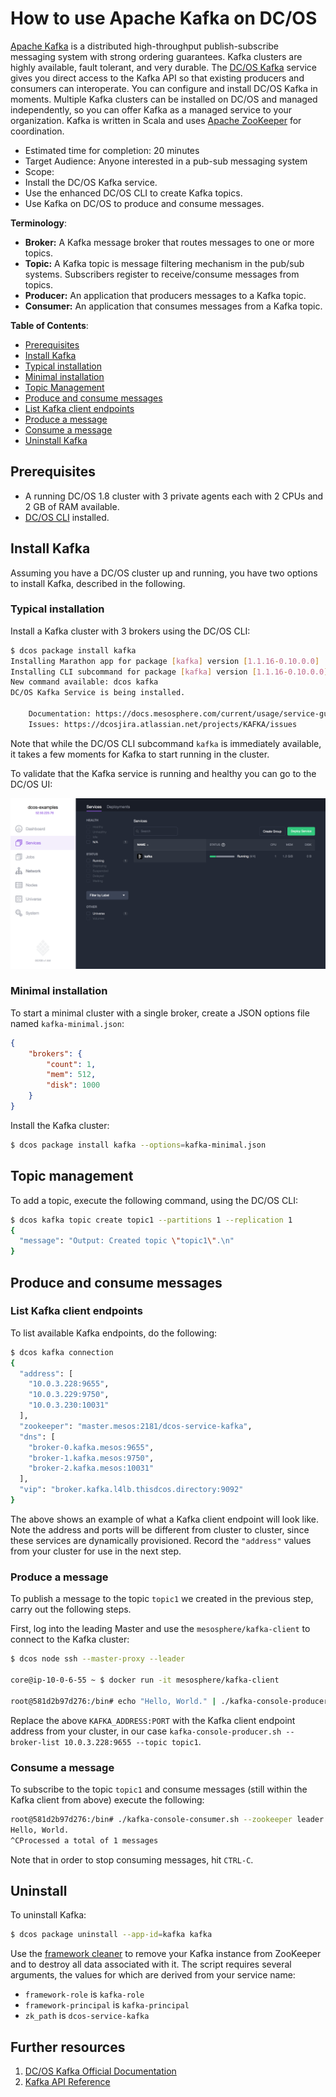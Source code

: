 # How to use Apache Kafka on DC/OS

[Apache Kafka](https://kafka.apache.org/) is a distributed high-throughput publish-subscribe messaging system with strong ordering guarantees. Kafka clusters are highly available, fault tolerant, and very durable. The [DC/OS Kafka](https://docs.mesosphere.com/1.8/usage/service-guides/kafka/) service gives you direct access to the Kafka API so that existing producers and consumers can interoperate. You can configure and install DC/OS Kafka in moments. Multiple Kafka clusters can be installed on DC/OS and managed independently, so you can offer Kafka as a managed service to your organization. Kafka is written in Scala and uses [Apache ZooKeeper](https://zookeeper.apache.org/) for coordination.

- Estimated time for completion: 20 minutes
- Target Audience: Anyone interested in a pub-sub messaging system
- Scope:
 - Install the DC/OS Kafka service.
 - Use the enhanced DC/OS CLI to create Kafka topics.
 - Use Kafka on DC/OS to produce and consume messages.

**Terminology**:

- **Broker:** A Kafka message broker that routes messages to one or more topics.
- **Topic:** A Kafka topic is message filtering mechanism in the pub/sub systems. Subscribers register to receive/consume messages from topics.
- **Producer:** An application that producers messages to a Kafka topic.
- **Consumer:** An application that consumes messages from a Kafka topic.

**Table of Contents**:

- [Prerequisites](#prerequisites)
- [Install Kafka](#install-kafka)
 - [Typical installation](#typical-installation)
 - [Minimal installation](#minimal-installation)
- [Topic Management](#topic-management)
- [Produce and consume messages](#produce-and-consume-messages)
 - [List Kafka client endpoints](#list-kafka-client-endpoints)
 - [Produce a message](#produce-a-message)
 - [Consume a message](#consume-a-message)
- [Uninstall Kafka](#uninstall-kafka)

## Prerequisites

- A running DC/OS 1.8 cluster with 3 private agents each with 2 CPUs and 2 GB of RAM available.
- [DC/OS CLI](https://dcos.io/docs/1.8/usage/cli/install/) installed.

## Install Kafka

Assuming you have a DC/OS cluster up and running, you have two options to install Kafka, described in the following.

### Typical installation

Install a Kafka cluster with 3 brokers using the DC/OS CLI:

```bash
$ dcos package install kafka
Installing Marathon app for package [kafka] version [1.1.16-0.10.0.0]
Installing CLI subcommand for package [kafka] version [1.1.16-0.10.0.0]
New command available: dcos kafka
DC/OS Kafka Service is being installed.

	Documentation: https://docs.mesosphere.com/current/usage/service-guides/kafka/
	Issues: https://dcosjira.atlassian.net/projects/KAFKA/issues
```

Note that while the DC/OS CLI subcommand `kafka` is immediately available, it takes a few moments for Kafka to start running in the cluster.

To validate that the Kafka service is running and healthy you can go to the DC/OS UI:

![Services](img/services.png)

### Minimal installation

To start a minimal cluster with a single broker, create a JSON options file named `kafka-minimal.json`:

```json
{
    "brokers": {
        "count": 1,
        "mem": 512,
        "disk": 1000
    }
}
```
Install the Kafka cluster:

```bash
$ dcos package install kafka --options=kafka-minimal.json
```

## Topic management

To add a topic, execute the following command, using the DC/OS CLI:

```bash
$ dcos kafka topic create topic1 --partitions 1 --replication 1
{
  "message": "Output: Created topic \"topic1\".\n"
}
```
## Produce and consume messages

### List Kafka client endpoints

To list available Kafka endpoints, do the following:

```bash
$ dcos kafka connection
{
  "address": [
    "10.0.3.228:9655",
    "10.0.3.229:9750",
    "10.0.3.230:10031"
  ],
  "zookeeper": "master.mesos:2181/dcos-service-kafka",
  "dns": [
    "broker-0.kafka.mesos:9655",
    "broker-1.kafka.mesos:9750",
    "broker-2.kafka.mesos:10031"
  ],
  "vip": "broker.kafka.l4lb.thisdcos.directory:9092"
}
```

The above shows an example of what a Kafka client endpoint will look like. Note the address and ports will be different from cluster to cluster, since these services are dynamically provisioned. Record the `"address"` values from your cluster for use in the next step.

### Produce a message

To publish a message to the topic `topic1` we created in the previous step, carry out the following steps.

First, log into the leading Master and use the `mesosphere/kafka-client` to connect to the Kafka cluster:

```bash
$ dcos node ssh --master-proxy --leader

core@ip-10-0-6-55 ~ $ docker run -it mesosphere/kafka-client

root@581d2b97d276:/bin# echo "Hello, World." | ./kafka-console-producer.sh --broker-list KAFKA_ADDRESS:PORT --topic topic1
```

Replace the above `KAFKA_ADDRESS:PORT` with the Kafka client endpoint address from your cluster, in our case `kafka-console-producer.sh --broker-list 10.0.3.228:9655 --topic topic1`.

### Consume a message

To subscribe to the topic `topic1` and consume messages (still within the Kafka client from above) execute the following:

```bash
root@581d2b97d276:/bin# ./kafka-console-consumer.sh --zookeeper leader.mesos:2181/dcos-service-kafka --topic topic1 --from-beginning
Hello, World.
^CProcessed a total of 1 messages
```

Note that in order to stop consuming messages, hit `CTRL-C`. 

## Uninstall

To uninstall Kafka:

```bash
$ dcos package uninstall --app-id=kafka kafka
```

Use the [framework cleaner](https://docs.mesosphere.com/1.8/usage/managing-services/uninstall/#framework-cleaner) to remove your Kafka instance from ZooKeeper and to destroy all data associated with it. The script requires several arguments, the values for which are derived from your service name:

- `framework-role` is `kafka-role`
- `framework-principal` is `kafka-principal`
- `zk_path` is `dcos-service-kafka`

## Further resources

1. [DC/OS Kafka Official Documentation](http://docs.mesosphere.com/1.8/usage/service-guides/kafka)
1. [Kafka API Reference](https://kafka.apache.org/documentation.html)
